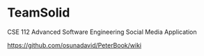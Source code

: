 # TeamSolid
CSE 112 Advanced Software Engineering Social Media Application

https://github.com/osunadavid/PeterBook/wiki
